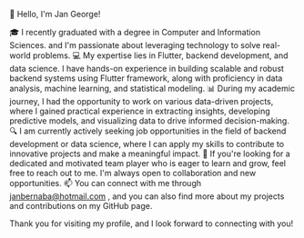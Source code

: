 👋 Hello, I'm Jan George!

🎓 I recently graduated with a degree in Computer and Information Sciences. and I'm passionate about leveraging technology to solve real-world problems. 
💻 My expertise lies in Flutter, backend development, and data science. I have hands-on experience in building scalable and robust backend systems using Flutter framework, along with proficiency in data analysis, machine learning, and statistical modeling.
📊 During my academic journey, I had the opportunity to work on various data-driven projects, where I gained practical experience in extracting insights, developing predictive models, and visualizing data to drive informed decision-making.
🔍 I am currently actively seeking job opportunities in the field of backend development or data science, where I can apply my skills to contribute to innovative projects and make a meaningful impact.
🚀 If you're looking for a dedicated and motivated team player who is eager to learn and grow, feel free to reach out to me. I'm always open to collaboration and new opportunities.
📫 You can connect with me through janbernaba@hotmail.com , and you can also find more about my projects and contributions on my GitHub page.

Thank you for visiting my profile, and I look forward to connecting with you!
